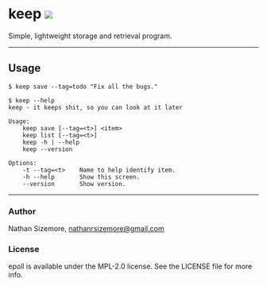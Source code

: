 # keep [<img src="https://travis-ci.org/nathansizemore/keep.svg?branch=master">][travis-badge]

Simple, lightweight storage and retrieval program.

---

## Usage

```
$ keep save --tag=todo "Fix all the bugs."

$ keep --help
keep - it keeps shit, so you can look at it later

Usage:
    keep save [--tag=<t>] <item>
    keep list [--tag=<t>]
    keep -h | --help
    keep --version

Options:
    -t --tag=<t>    Name to help identify item.
    -h --help       Show this screen.
    --version       Show version.
```

---

### Author

Nathan Sizemore, nathanrsizemore@gmail.com

### License

epoll is available under the MPL-2.0 license. See the LICENSE file for more info.



[travis-badge]: https://travis-ci.org/nathansizemore/keep
